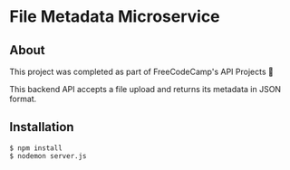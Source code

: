 # File Metadata Microservice 

## About
This project was completed as part of FreeCodeCamp's API Projects 🎉

This backend API accepts a file upload and returns its metadata in JSON format.
## Installation

```
$ npm install
$ nodemon server.js
```